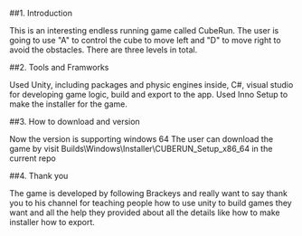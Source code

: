 ##1. Introduction

This is an interesting endless running game called CubeRun. The user is going to use "A" to control the cube to move left and "D" to move right to avoid the obstacles. There are three levels in total.

##2. Tools and Framworks

Used Unity, including packages and physic engines inside, C#, visual studio for developing game logic, build and export to the app.
Used Inno Setup to make the installer for the game.

##3. How to download and version

Now the version is supporting windows 64
The user can download the game by visit Builds\Windows\Installer\CUBERUN_Setup_x86_64 in the current repo

##4. Thank you

The  game is developed by following Brackeys and really want to say thank you to his channel for teaching people how to use unity to build games they want and all the help they provided about all the details like how to make installer how to export. 
